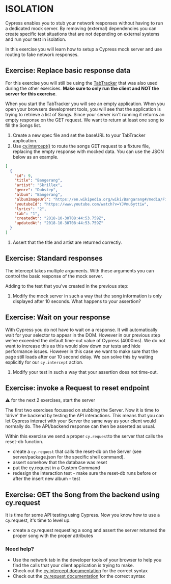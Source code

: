 # ISOLATION

Cypress enables you to stub your network responses without having to run a dedicated mock server.
By removing (external) dependencies you can create specific test situations that are not depending on external systems and run your test in isolation.

In this exercise you will learn how to setup a Cypress mock server and use routing to fake network responses.

## Exercise: Replace basic response data

For this exercise you will still be using the [TabTracker](https://github.com/codyseibert/tab-tracker/) that was also used during the other exercises. **Make sure to only run the client and NOT the server for this exercise**.

When you start the TabTracker you will see an empty application. When you open your browsers development tools, you will see that the application is trying to retrieve a list of Songs. Since your server isn't running it returns an empty response on the GET request. We want to return at least one song to fill the Songs list.

1. Create a new spec file and set the baseURL to your TabTracker application.
1. Use [cy.intercept()](https://docs.cypress.io/api/commands/intercept) to route the songs GET request to a fixture file, replacing the empty response with mocked data. You can use the JSON below as an example.

```json
[
  {
    "id": 9,
    "title": "Bangerang",
    "artist": "Skrillex",
    "genre": "Dubstep",
    "album": "Bangerang",
    "albumImageUrl": "https://en.wikipedia.org/wiki/Bangarang#/media/File:BangarangSkrillex.jpg",
    "youtubeId": "https://www.youtube.com/watch?v=YJVmu6yttiw",
    "lyrics": "2",
    "tab": "1",
    "createdAt": "2018-10-30T08:44:53.759Z",
    "updatedAt": "2018-10-30T08:44:53.759Z"
  }
]
```

1. Assert that the title and artist are returned correctly.

## Exercise: Standard responses

The intercept takes multiple arguments. With these arguments you can control the basic response of the mock server.

Adding to the test that you've created in the previous step:

1. Modify the mock server in such a way that the song information is only displayed after 10 seconds. What happens to your assertion?

## Exercise: Wait on your response

With Cypress you do not have to wait on a response. It will automatically wait for your selector to appear in the DOM. However in our previous step we've exceeded the default time-out value of Cypress (4000ms). We do not want to increase this as this would slow down our tests and hide performance issues. However in this case we want to make sure that the page still loads after our 10 second delay. We can solve this by waiting explicitly for our `cy.intercept` action.

1. Modify your test in such a way that your assertion does not time-out.

## Exercise: invoke a Request to reset endpoint

⚠️ for the next 2 exercises, start the server

The first two exercises focussed on stubbing the Server. Now it is time to 'drive' the backend by testing the API interactions.
This means that you can let Cypress interact with your Server the same way as your client would normally do. The API/backend response can then be asserted as usual.

Within this exercise we send a proper `cy.request`to the server that calls the reset-db function.

- create a `cy.request` that calls the reset-db on the Server (see server/package.json for the specific shell command).
- assert somehow that the database was reset
- put the cy.request in a Custom Command
- redesign the interaction test - make sure the reset-db runs before or after the insert new album - test


## Exercise: GET the Song from the backend using cy.request

It is time for some API testing using Cypress.
Now you know how to use a cy.request, it's time to level up.

- create a cy.request requesting a song and assert the server returned the proper song with the proper attributes

### Need help?

- Use the network tab in the developer tools of your browser to help you find the calls that your client application is trying to make.
- Check out the [cy.intercept documentation](https://docs.cypress.io/api/commands/intercept) for the correct syntax
- Check out the [cy.request documentation](https://docs.cypress.io/api/commands/request) for the correct syntax
